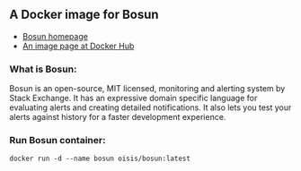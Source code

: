 ## A Docker image for Bosun
- [Bosun homepage](https://bosun.org/)
- [An image page at Docker Hub](https://hub.docker.com/r/oisis/bosun/)

### What is Bosun:

Bosun is an open-source, MIT licensed, monitoring and alerting system by Stack Exchange. It has an expressive domain specific language for evaluating alerts and creating detailed notifications. It also lets you test your alerts against history for a faster development experience.

### Run Bosun container:
```
docker run -d --name bosun oisis/bosun:latest
```
